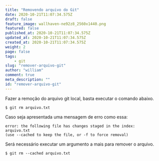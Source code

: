 ```yaml
---
title: "Removendo arquivo do Git"
date: 2020-10-21T11:07:34.575Z
draft: false
feature_image: wallhaven-ne92z8_2560x1440.png
featured: false
published_at: 2020-10-21T11:07:34.575Z
updated_at: 2020-10-21T11:07:34.575Z
created_at: 2020-10-21T11:07:34.575Z
weight: 2
page: false
tags:
    - git
slug: "remover-arquivo-git"
author: "william"
comment: true
meta_description: ""
id: "remover-arquivo-git"
---
```


Fazer a remoção do arquivo git local, basta executar o comando abaixo.

```terminal
$ git rm arquivo.txt
```

Caso seja apresentada uma mensagem de erro como essa:

```terminal
error: the following file has changes staged in the index:
arquivo.txt
(use --cached to keep the file, or -f to force removal)
```

Será necessário executar um argumento a mais para remover o arquivo.

```terminal
$ git rm --cached arquivo.txt
```
